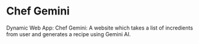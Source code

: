 # Chef Gemini

Dynamic Web App: Chef Gemini: A website which takes a list of incredients from user and generates a recipe using Gemini AI.
